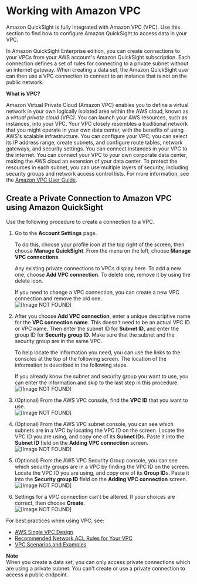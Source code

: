 # Working with Amazon VPC<a name="working-with-aws-vpc"></a>

Amazon QuickSight is fully integrated with Amazon VPC \(VPC\)\. Use this section to find how to configure Amazon QuickSight to access data in your VPC\.

In Amazon QuickSight Enterprise edition, you can create connections to your VPCs from your AWS account's Amazon QuickSight subscription\. Each connection defines a set of rules for connecting to a private subnet without an internet gateway\. When creating a data set, the Amazon QuickSight user can then use a VPC connection to connect to an instance that is not on the public network\.

**What is VPC?**

Amazon Virtual Private Cloud \(Amazon VPC\) enables you to define a virtual network in your own logically isolated area within the AWS cloud, known as a *virtual private cloud \(VPC\)*\. You can launch your AWS resources, such as instances, into your VPC\. Your VPC closely resembles a traditional network that you might operate in your own data center, with the benefits of using AWS's scalable infrastructure\. You can configure your VPC; you can select its IP address range, create subnets, and configure route tables, network gateways, and security settings\. You can connect instances in your VPC to the internet\. You can connect your VPC to your own corporate data center, making the AWS cloud an extension of your data center\. To protect the resources in each subnet, you can use multiple layers of security, including security groups and network access control lists\. For more information, see the [Amazon VPC User Guide](http://docs.aws.amazon.com/AmazonVPC/latest/UserGuide/)\.

## Create a Private Connection to Amazon VPC using Amazon QuickSight<a name="private-connection-to-vpc-using-quicksight"></a>

Use the following procedure to create a connection to a VPC\.

1. Go to the **Account Settings** page\. 

   To do this, choose your profile icon at the top right of the screen, then choose **Manage QuickSight**\. From the menu on the left, choose **Manage VPC connections**\.

   Any existing private connections to VPCs display here\. To add a new one, choose **Add VPC connection**\. To delete one, remove it by using the delete icon\. 

   If you need to change a VPC connection, you can create a new VPC connection and remove the old one\.  
![\[Image NOT FOUND\]](http://docs.aws.amazon.com/quicksight/latest/user/images/vpc-connections-managing.png)

1. After you choose **Add VPC connection**, enter a unique descriptive name for the **VPC connection name**\. This doesn't need to be an actual VPC ID or VPC name\. Then enter the subnet ID for **Subnet ID**, and enter the group ID for **Security group ID**\. Make sure that the subnet and the security group are in the same VPC\. 

   To help locate the information you need, you can use the links to the consoles at the top of the following screen\. The location of the information is described in the following steps\.

   If you already know the subnet and security group you want to use, you can enter the information and skip to the last step in this procedure\.  
![\[Image NOT FOUND\]](http://docs.aws.amazon.com/quicksight/latest/user/images/vpc-connections-adding.png)

1. \(Optional\) From the AWS VPC console, find the **VPC ID** that you want to use\.   
![\[Image NOT FOUND\]](http://docs.aws.amazon.com/quicksight/latest/user/images/vpc-console.png)

1. \(Optional\) From the AWS VPC subnet console, you can see which subnets are in a VPC by locating the VPC ID on the screen\. Locate the VPC ID you are using, and copy one of its **Subnet ID**s\. Paste it into the **Subnet ID** field on the **Adding VPC connection** screen\.   
![\[Image NOT FOUND\]](http://docs.aws.amazon.com/quicksight/latest/user/images/vpc-subnet-console.png)

1. \(Optional\) From the AWS VPC Security Group console, you can see which security groups are in a VPC by finding the VPC ID on the screen\. Locate the VPC ID you are using, and copy one of its **Group ID**s\. Paste it into the **Security group ID** field on the **Adding VPC connection** screen\.   
![\[Image NOT FOUND\]](http://docs.aws.amazon.com/quicksight/latest/user/images/vpc-security-group-console.png)

1. Settings for a VPC connection can't be altered\. If your choices are correct, then choose **Create**\.   
![\[Image NOT FOUND\]](http://docs.aws.amazon.com/quicksight/latest/user/images/vpc-connections-creating.png)

For best practices when using VPC, see:
+ [AWS Single VPC Design](https://aws.amazon.com/answers/networking/aws-single-vpc-design/)
+ [Recommended Network ACL Rules for Your VPC](https://docs.aws.amazon.com/AmazonVPC/latest/UserGuide/VPC_Appendix_NACLs.html)
+ [ VPC Scenarios and Examples ](https://docs.aws.amazon.com/AmazonVPC/latest/UserGuide/VPC_Scenarios.html)

**Note**  
When you create a data set, you can only access private connections which are using a private subnet\. You can't create or use a private connection to access a public endpoint\. 